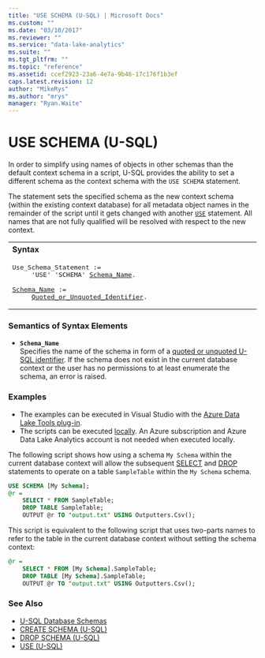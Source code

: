 ```yaml
---
title: "USE SCHEMA (U-SQL) | Microsoft Docs"
ms.custom: ""
ms.date: "03/10/2017"
ms.reviewer: ""
ms.service: "data-lake-analytics"
ms.suite: ""
ms.tgt_pltfrm: ""
ms.topic: "reference"
ms.assetid: ccef2923-23a6-4e7a-9b46-17c176f1b3ef
caps.latest.revision: 12
author: "MikeRys"
ms.author: "mrys"
manager: "Ryan.Waite"
---
```

# USE SCHEMA (U-SQL)
In order to simplify using names of objects in other schemas than the default context schema in a script, U-SQL provides the ability to set a different schema as the context schema with the `USE SCHEMA` statement.  
  
The statement sets the specified schema as the new context schema (within the existing context database) for all metadata object names in the remainder of the script until it gets changed with another [`USE`](u-sql-metadata-object-naming-and-name-contexts.md) statement. All names that are not fully qualified will be resolved with respect to the new context.  
  
<table><th align="left">Syntax</th><tr><td><pre>
Use_Schema_Statement :=                                                                                  
     'USE' 'SCHEMA' <a href="#s_name">Schema_Name</a>.<br />
<a href="#s_name">Schema_Name</a> :=  
     <a href="u-sql-identifiers.md">Quoted_or_Unquoted_Identifier</a>.
</pre></td></tr></table>

### Semantics of Syntax Elements    
-   <a name="s_name"></a>**`Schema_Name`**  
    Specifies the name of the schema in form of a [quoted or unquoted U-SQL identifier](u-sql-identifiers.md). If the schema does not exist in the current database context or the user has no permissions to at least enumerate the schema, an error is raised.  
  
### Examples  
- The examples can be executed in Visual Studio with the [Azure Data Lake Tools plug-in](https://www.microsoft.com/download/details.aspx?id=49504).  
- The scripts can be executed [locally](https://docs.microsoft.com/azure/data-lake-analytics/data-lake-analytics-data-lake-tools-get-started#run-u-sql-locally).  An Azure subscription and Azure Data Lake Analytics account is not needed when executed locally.

The following script shows how using a schema `My Schema` within the current database context will allow the subsequent [SELECT](select-expression-u-sql.md) and [DROP](drop-table-u-sql.md) statements to operate on a table `SampleTable` within the `My Schema` schema.  
```sql  
USE SCHEMA [My Schema];  
@r = 
    SELECT * FROM SampleTable;  
    DROP TABLE SampleTable;  
    OUTPUT @r TO "output.txt" USING Outputters.Csv();  
```  
This script is equivalent to the following script that uses two-parts names to refer to the table in the current database context without setting the schema context:  
```sql 
@r = 
    SELECT * FROM [My Schema].SampleTable;  
    DROP TABLE [My Schema].SampleTable;  
    OUTPUT @r TO "output.txt" USING Outputters.Csv();  
```
  
### See Also    
* [U-SQL Database Schemas](u-sql-database-schemas.md)
* [CREATE SCHEMA (U-SQL)](create-schema-u-sql.md)
* [DROP SCHEMA (U-SQL)](drop-schema-u-sql.md)
* [USE (U-SQL)](u-sql-metadata-object-naming-and-name-contexts.md)
